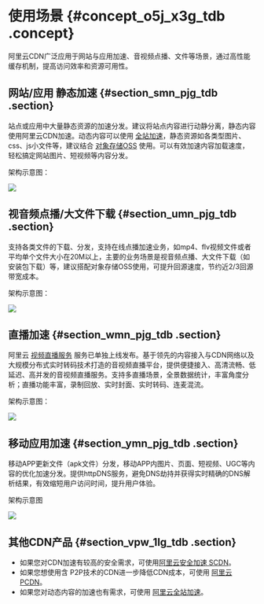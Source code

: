 # 使用场景 {#concept_o5j_x3g_tdb .concept}

阿里云CDN广泛应用于网站与应用加速、音视频点播、文件等场景，通过高性能缓存机制，提高访问效率和资源可用性。

## 网站/应用 静态加速 {#section_smn_pjg_tdb .section}

站点或应用中大量静态资源的加速分发。建议将站点内容进行动静分离，静态内容使用阿里云CDN加速。动态内容可以使用 [全站加速](../../../../cn.zh-CN/用户指南/动静态加速规则/设置静态文件路径.md)，静态资源如各类型图片、css、js小文件等，建议结合 [对象存储OSS](https://help.aliyun.com/product/31815.html) 使用。可以有效加速内容加载速度，轻松搞定网站图片、短视频等内容分发。

架构示意图：

![](https://docs-aliyun.cn-hangzhou.oss.aliyun-inc.com/cn/cdn/0.1.99/assets/image/brief-manual/application-001.jpg)

## 视音频点播/大文件下载 {#section_umn_pjg_tdb .section}

支持各类文件的下载、分发，支持在线点播加速业务，如mp4、flv视频文件或者平均单个文件大小在20M以上，主要的业务场景是视音频点播、大文件下载（如安装包下载）等，建议搭配对象存储OSS使用，可提升回源速度，节约近2/3回源带宽成本。

架构示意图：

![](http://static-aliyun-doc.oss-cn-hangzhou.aliyuncs.com/assets/img/5101/15564372296001_zh-CN.jpg)

## 直播加速 {#section_wmn_pjg_tdb .section}

阿里云 [视频直播服务](https://www.aliyun.com/product/live?spm=5176.8142029.388261.414.2dc11770c2Lujd) 服务已单独上线发布。基于领先的内容接入与CDN网络以及大规模分布式实时转码技术打造的音视频直播平台，提供便捷接入、高清流畅、低延迟、高并发的音视频直播服务。支持多直播场景，全景数据统计，丰富角度分析；直播功能丰富，录制回放、实时封面、实时转码、连麦混流。

架构示意图：

![](http://static-aliyun-doc.oss-cn-hangzhou.aliyuncs.com/assets/img/5101/15564372296002_zh-CN.png)

## 移动应用加速 {#section_ymn_pjg_tdb .section}

移动APP更新文件（apk文件）分发，移动APP内图片、页面、短视频、UGC等内容的优化加速分发。提供httpDNS服务，避免DNS劫持并获得实时精确的DNS解析结果，有效缩短用户访问时间，提升用户体验。

架构示意图

![](http://static-aliyun-doc.oss-cn-hangzhou.aliyuncs.com/assets/img/5101/15564372296003_zh-CN.jpg)

## 其他CDN产品 {#section_vpw_1lg_tdb .section}

-   如果您对CDN加速有较高的安全需求，可使用[阿里云安全加速 SCDN](https://help.aliyun.com/product/63560.html)。
-   如果您想使用含 P2P技术的CDN进一步降低CDN成本，可使用 [阿里云 PCDN](https://help.aliyun.com/product/54287.html)。
-   如果您对动态内容的加速也有需求，可使用 [阿里云全站加速](https://help.aliyun.com/document_detail/62975.html)。

